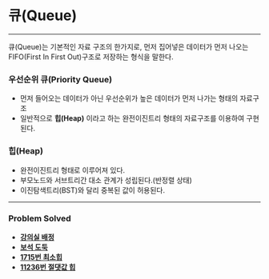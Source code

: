 # 큐(Queue)

------

큐(Queue)는 기본적인 자료 구조의 한가지로, 먼저 집어넣은 데이터가 먼저 나오는 FIFO(First In First Out)구조로 저장하는 형식을 말한다.

### 우선순위 큐(Priority Queue)

- 먼저 들어오는 데이터가 아닌 우선순위가 높은 데이터가 먼저 나가는 형태의 자료구조
- 일반적으로 **힙(Heap)** 이라고 하는 완전이진트리 형태의 자료구조를 이용하여 구현된다.

### 힙(Heap)

- 완전이진트리 형태로 이루어져 있다.
- 부모노드와 서브트리간 대소 관계가 성립된다.(반정렬 상태)
- 이진탐색트리(BST)와 달리 중복된 값이 허용된다.

****
### Problem Solved

- [**강의실 배정**](https://github.com/ChanghyunRyu/Python_CodingTest_note/tree/main/queue%26heap/classroom%20assignment)
- [**보석 도둑**](https://github.com/ChanghyunRyu/Python_CodingTest_note/tree/main/queue%26heap/jewel%20thief)
- [**1715번 최소힙**](https://github.com/ChanghyunRyu/Python_CodingTest_note/tree/main/queue%26heap/1927_min_heap)
- [**11236번 절댓값 힙**](https://github.com/ChanghyunRyu/Python_CodingTest_note/tree/main/queue%26heap/11286_absolute_heap)